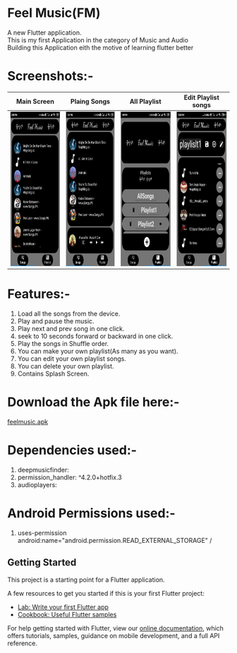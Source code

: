 # Feel Music(FM)

A new Flutter application.<br/>
This is my first Application in the category of Music and Audio<br/>
Building this Application eith the motive of learning flutter better<bt/>

# Screenshots:-
|Main Screen|Plaing Songs|All Playlist|Edit Playlist songs|
:-------:|:-------:|:-------:|:-----:
<img src="https://github.com/Tushargupta9800/flutter_music_player/blob/master/Screenshots/Screenshot1.jpg" height="350em" />|<img src="https://github.com/Tushargupta9800/flutter_music_player/blob/master/Screenshots/Screenshot2.jpg" height="350em" />|<img src="https://github.com/Tushargupta9800/flutter_music_player/blob/master/Screenshots/Screenshot3.jpg" height="350em" />|<img src="https://github.com/Tushargupta9800/flutter_music_player/blob/master/Screenshots/Screenshot4.jpg" height="350em" />|

# Features:-
1) Load all the songs from the device.
2) Play and pause the music.
3) Play next and prev song in one click.
4) seek to 10 seconds forward or backward in one click.
5) Play the songs in Shuffle order.
6) You can make your own playlist(As many as you want).
7) You can edit your own playlist songs.
8) You can delete your own playlist.
9) Contains Splash Screen.

# Download the Apk file here:-

[feelmusic.apk](https://github.com/Tushargupta9800/flutter_music_player/blob/master/feelmusic.apk)

# Dependencies used:-
1) deepmusicfinder:
2) permission_handler: ^4.2.0+hotfix.3
3) audioplayers:

# Android Permissions used:-
1) uses-permission android:name="android.permission.READ_EXTERNAL_STORAGE" /

## Getting Started

This project is a starting point for a Flutter application.

A few resources to get you started if this is your first Flutter project:

- [Lab: Write your first Flutter app](https://flutter.dev/docs/get-started/codelab)
- [Cookbook: Useful Flutter samples](https://flutter.dev/docs/cookbook)

For help getting started with Flutter, view our
[online documentation](https://flutter.dev/docs), which offers tutorials,
samples, guidance on mobile development, and a full API reference.
